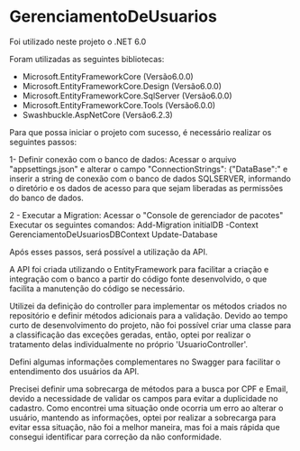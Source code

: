 # GerenciamentoDeUsuarios

Foi utilizado neste projeto o .NET 6.0

Foram utilizadas as seguintes bibliotecas:

- Microsoft.EntityFrameworkCore (Versão6.0.0)
- Microsoft.EntityFrameworkCore.Design (Versão6.0.0)
- Microsoft.EntityFrameworkCore.SqlServer (Versão6.0.0)
- Microsoft.EntityFrameworkCore.Tools (Versão6.0.0)
- Swashbuckle.AspNetCore (Versão6.2.3)

Para que possa iniciar o projeto com sucesso, é necessário realizar os seguintes passos:

1- Definir conexão com o banco de dados:
Acessar o arquivo "appsettings.json" e alterar o campo "ConnectionStrings": {"DataBase":" e inserir a string de conexão com o banco de dados SQLSERVER,
informando o diretório e os dados de acesso para que sejam liberadas as permissões do banco de dados.

2 - Executar a Migration:
Acessar o "Console de gerenciador de pacotes"
Executar os seguintes comandos: 
	Add-Migration initialDB -Context GerenciamentoDeUsuariosDBContext
	Update-Database


Após esses passos, será possível a utilização da API.




A API foi criada utilizando o EntityFramework para facilitar a criação e integração com o banco a partir do código fonte desenvolvido,
o que facilita a manutenção do código se necessário.

Utilizei da definição do controller para implementar os métodos criados no repositório e definir métodos adicionais para a validação.
Devido ao tempo curto de desenvolvimento do projeto, não foi possível criar uma classe para a classificação das exceções geradas,
então, optei por realizar o tratamento delas individualmente no próprio 'UsuarioController'.

Defini algumas informações complementares no Swagger para facilitar o entendimento dos usuários da API.

Precisei definir uma sobrecarga de métodos para a busca por CPF e Email, devido a necessidade de validar os campos para evitar a duplicidade no cadastro.
Como encontrei uma situação onde ocorria um erro ao alterar o usuário, mantendo as informações, optei por realizar a sobrecarga para evitar essa situação,
não foi a melhor maneira, mas foi a mais rápida que consegui identificar para correção da não conformidade.

